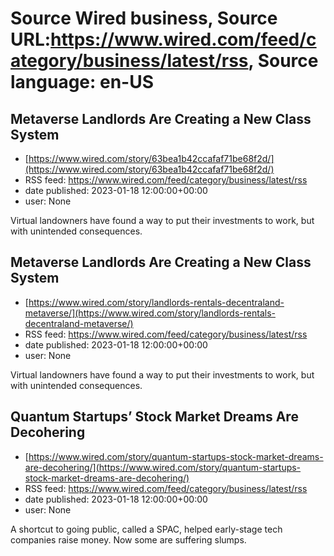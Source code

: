 # Source Wired business, Source URL:https://www.wired.com/feed/category/business/latest/rss, Source language: en-US

## Metaverse Landlords Are Creating a New Class System
 - [https://www.wired.com/story/63bea1b42ccafaf71be68f2d/](https://www.wired.com/story/63bea1b42ccafaf71be68f2d/)
 - RSS feed: https://www.wired.com/feed/category/business/latest/rss
 - date published: 2023-01-18 12:00:00+00:00
 - user: None

Virtual landowners have found a way to put their investments to work, but with unintended consequences.

## Metaverse Landlords Are Creating a New Class System
 - [https://www.wired.com/story/landlords-rentals-decentraland-metaverse/](https://www.wired.com/story/landlords-rentals-decentraland-metaverse/)
 - RSS feed: https://www.wired.com/feed/category/business/latest/rss
 - date published: 2023-01-18 12:00:00+00:00
 - user: None

Virtual landowners have found a way to put their investments to work, but with unintended consequences.

## Quantum Startups’ Stock Market Dreams Are Decohering
 - [https://www.wired.com/story/quantum-startups-stock-market-dreams-are-decohering/](https://www.wired.com/story/quantum-startups-stock-market-dreams-are-decohering/)
 - RSS feed: https://www.wired.com/feed/category/business/latest/rss
 - date published: 2023-01-18 12:00:00+00:00
 - user: None

A shortcut to going public, called a SPAC, helped early-stage tech companies raise money. Now some are suffering slumps.
